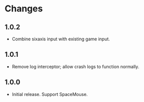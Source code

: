 # Changes

## 1.0.2

- Combine sixaxis input with existing game input.

## 1.0.1

- Remove log interceptor; allow crash logs to function normally.

## 1.0.0

- Initial release. Support SpaceMouse.
